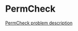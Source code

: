 # PermCheck

[PermCheck problem description](https://codility.com/programmers/lessons/4-counting_elements/perm_check/)
